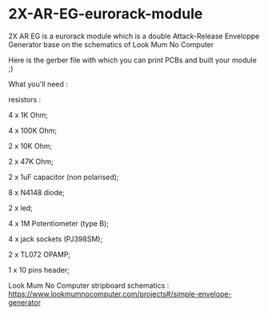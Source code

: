 # 2X-AR-EG-eurorack-module
2X AR EG is a eurorack module which is a double Attack-Release Enveloppe Generator base on the schematics of Look Mum No Computer

Here is the gerber file with which you can print PCBs and built your module ;)

What you'll need :

resistors :

4 x 1K Ohm;

4 x 100K Ohm;

2 x 10K Ohm;

2 x 47K Ohm;


2 x 1uF capacitor (non polarised);

8 x N4148 diode;

2 x led;

4 x 1M Potentiometer (type B);

4 x jack sockets (PJ398SM);

2 x TL072 OPAMP;

1 x 10 pins header;


Look Mum No Computer stripboard schematics :
https://www.lookmumnocomputer.com/projects#/simple-envelope-generator
